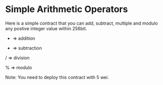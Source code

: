 # Simple Arithmetic Operators

Here is a simple contract that you can add, subtract, multiple and modulo any postive integer value within 256bit.

+ => addition

- => subtraction

/ => division

% => modulo

Note: You need to deploy this contract with 5 wei.

